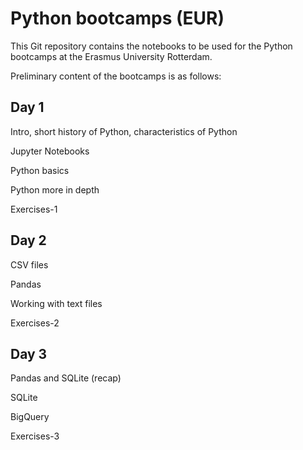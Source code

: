 Python bootcamps (EUR)
===

This Git repository contains the notebooks to be used for the Python
bootcamps at the Erasmus University Rotterdam.

Preliminary content of the bootcamps is as follows:

Day 1
---

Intro, short history of Python, characteristics of Python

Jupyter Notebooks

Python basics

Python more in depth

Exercises-1

Day 2
---

CSV files

Pandas

Working with text files

Exercises-2

Day 3
---

Pandas and SQLite (recap)

SQLite

BigQuery

Exercises-3
